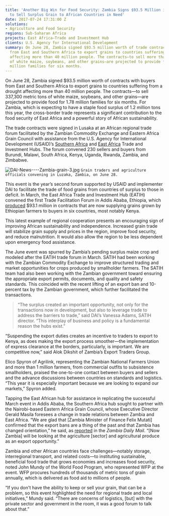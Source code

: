 ```yaml
---
title: 'Another Big Win for Food Security: Zambia Signs $93.5 Million in Contracts
  to Sell Surplus Grain to African Countries in Need'
date: 2017-07-24 17:31:00 Z
solutions:
- Agriculture and Food Security
regions: Sub-Saharan Africa
projects: East Africa—Trade and Investment Hub
clients: U.S. Agency for International Development
summary: On June 28, Zambia signed $93.5 million worth of trade contracts with buyers
  from East and Southern Africa to export grains to countries suffering from a drought
  affecting more than 40 million people. The contracts—to sell more than 380,000 tons
  of white maize, soybeans, and other grains—are projected to provide food for 1.78
  million families for six months.
---
```


On June 28, Zambia signed $93.5 million worth of contracts with buyers from East and Southern Africa to export grains to countries suffering from a drought affecting more than 40 million people. The contracts—to sell 337,300 metric tons of white maize, soybeans, and other grains—are projected to provide food for 1.78 million families for six months. For Zambia, which is expecting to have a staple food surplus of 1.2 million tons this year, the cross-border trade represents a significant contribution to the food security of East Africa and a powerful story of African sustainability.

The trade contracts were signed in Lusaka at an African regional trade forum facilitated by the Zambian Commodity Exchange and Eastern Africa Grain Council with assistance from the U.S. Agency for International Development (USAID)’s [Southern Africa](https://www.dai.com/our-work/projects/southern-africa-trade-and-investment-hub-satih) and [East Africa](https://www.dai.com/our-work/projects/east-africa-trade-and-investment-hub-tih) Trade and Investment Hubs. The forum convened 230 sellers and buyers from Burundi, Malawi, South Africa, Kenya, Uganda, Rwanda, Zambia, and Zimbabwe.

![DAI-News----Zambia-grain-3.jpg](/uploads/DAI-News----Zambia-grain-3.jpg)
`Grain traders and agriculture officials convening in Luzaka, Zambia, on June 28.`

This event is the year’s second forum supported by USAID and implementer DAI to facilitate the trade of food grains from countries of surplus to those in deficit. In March, the East Africa Trade and Investment Hub (EATIH) convened the first Trade Facilitation Forum in Addis Ababa, Ethiopia, which [produced](https://www.dai.com/news/a-trade-solution-to-the-food-security-challenge-surplus-grains-worth-83-dollars-million-now-available-to-countries-in-need) $93.1 million in contracts that are now supplying grains grown by Ethiopian farmers to buyers in six countries, most notably Kenya.

This latest example of regional cooperation presents an encouraging sign of improving African sustainability and independence. Increased grain trade will stabilize grain supply and prices in the region, improve food security, and reduce malnutrition. It would also allow the region to be less dependent upon emergency food assistance.

The June event was spurred by Zambia’s pending surplus maize crop and modeled after the EATIH trade forum in March. SATIH had been working with the Zambian Commodity Exchange to improve structured trading and market opportunities for crops produced by smallholder farmers. The SATIH team had also been working with the Zambian government toward ensuring the appropriate export permits, documents, and quality and safety standards. This coincided with the recent lifting of an export ban and 10-percent tax by the Zambian government, which further facilitated the transactions.

> “The surplus created an important opportunity, not only for the transactions now in development, but also to leverage trade to address the barriers to trade,” said DAI’s Vanessa Adams, SATIH director. “This interplay of business and policy is a fundamental reason the hubs exist.”

“Suspending the export duties creates an incentive to traders to export to Kenya, as does making the export process smoother—the implementation of express clearance at the borders, particularly, is important. We are competitive now,” said Alok Dikshit of Zambia’s Export Traders Group.

Elico Spyron of Agrilink, representing the Zambian National Farmers Union and more than 1 million farmers, from commercial outfits to subsistence smallholders, praised the one-to-one contact between buyers and sellers and the advance discussions between countries on standards and logistics. “This year it is especially important because we are looking to expand our markets,” Spyron added.

Tapping the East African hub for assistance in replicating the successful March event in Addis Ababa, the Southern Africa hub sought to partner with the Nairobi-based Eastern Africa Grain Council, whose Executive Director Gerald Masila foresees a change in trade relations between Zambia and East Africa. “We are glad that [Zambia Minister of Finance Felix Mutati] confirmed that the export bans are a thing of the past and that Zambia has changed orientation,” he said, as [reported](https://www.daily-mail.co.zm/zamace-will-boost-zambia-east-africa-trade-relations/) in the *Zambia Daily Mail*. “[Now Zambia] will be looking at the agriculture [sector] and agricultural produce as an export opportunity.” 

Zambia and other African countries face challenges—notably storage, interregional transport, and related costs—to instituting sustainable, beneficial food trade that grows economies and increases food security, noted John Mundy of the World Food Program, who represented WFP at the event. WFP procures hundreds of thousands of metric tons of grain annually, which is delivered as food aid to millions of people.

“If you don't have the ability to keep or sell your grain, that can be a problem, so this event highlighted the need for regional trade and local initiatives,” Mundy said. “There are concerns of logistics, [but] with the private sector and government in the room, it was a good forum to talk about that.”